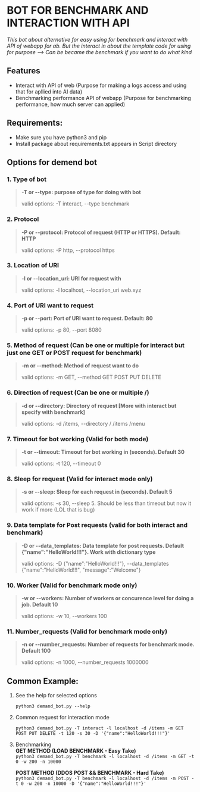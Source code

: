 # BOT FOR BENCHMARK AND INTERACTION WITH API

*This bot about alternative for easy using for benchmark and interact with API of webapp for ab. But the interact in about the template code for using for purpose --> Can be became the benchmark if you want to do what kind*

## Features
- Interact with API of web (Purpose for making a logs access and using that for apllied into AI data)
- Benchmarking performance API of webapp (Purpose for benchmarking performance, how much server can applied)

## Requirements:
- Make sure you have python3 and pip
- Install package about requirements.txt appears in Script directory

## Options for demend bot
### 1. Type of bot
>
> **-T or --type: purpose of type for doing with bot**
>
> valid options: -T interact, --type benchmark

### 2. Protocol
>
> **-P or --protocol: Protocol of request (HTTP or HTTPS). Default: HTTP**
>
> valid options: -P http, --protocol https

### 3. Location of URI
>
> **-l or --location_uri: URI for request with**
>
> valid options: -l localhost, --location_uri web.xyz

### 4. Port of URI want to request
>
> **-p or --port: Port of URI want to request. Default: 80**
>
> valid options: -p 80, --port 8080

### 5. Method of request (Can be one or multiple for interact but just one GET or POST request for benchmark)
>
> **-m or --method: Method of request want to do**
>
> valid options: -m GET, --method GET POST PUT DELETE

### 6. Direction of request (Can be one or multiple /)
>
> **-d or --directory: Directory of request [More with interact but specify with benchmark]**
>
> valid options: -d /items, --directory / /items /menu

### 7. Timeout for bot working (Valid for both mode)
>
> **-t or --timeout: Timeout for bot working in (seconds). Default 30**
>
> valid options: -t 120, --timeout 0

### 8. Sleep for request (Valid for interact mode only)
>
> **-s or --sleep: Sleep for each request in (seconds). Default 5**
>
> valid options: -s 30, --sleep 5. Should be less than timeout but now it work if more (LOL that is bug)

### 9. Data template for Post requests (valid for both interact and benchmark)
>
> **-D or --data_templates: Data template for post requests. Default {"name":"HelloWorld!!!"}. Work with dictionary type**
>
> valid options: -D {"name":"HelloWorld!!!"}, --data_templates {"name":"HelloWorld!!!", "message":"Welcome"}

### 10. Worker (Valid for benchmark mode only)
>
> **-w or --workers: Number of workers or concurence level for doing a job. Default 10**
>
> valid options: -w 10, --workers 100

### 11. Number_requests (Valid for benchmark mode only)
>
> **-n or --number_requests: Number of requests for benchmark mode. Default 100**
>
> valid options: -n 1000, --number_requests 1000000

## Common Example:
1. See the help for selected options

    `python3 demand_bot.py --help`

2. Common request for interaction mode

    `python3 demand_bot.py -T interact -l localhost -d /items -m GET POST PUT DELETE -t 120 -s 30 -D '{"name":"HelloWorld!!!"}'`

3. Benchmarking<br>
    **GET METHOD (LOAD BENCHMARK - Easy Take)**<br>
    `python3 demand_bot.py -T benchmark -l localhost -d /items -m GET -t 0 -w 200 -n 10000`

    **POST METHOD (DDOS POST && BENCHMARK - Hard Take)**<br>
    `python3 demand_bot.py -T benchmark -l localhost -d /items -m POST -t 0 -w 200 -n 10000 -D '{"name":"HelloWorld!!!"}'`